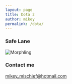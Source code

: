 ```yaml
---
layout: page
title: Dota 2
author: mikey
permalink: /dota/
---
```


### Safe Lane

![Morphling](/images/dota/morphling.jpg)



### Contact me

[mikey_mischief@hotmail.com](mailto:mikey_mischief@hotmail.com)
